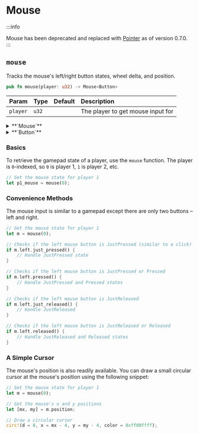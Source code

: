 # Mouse

:::info

Mouse has been deprecated and replaced with [Pointer](/rust-sdk/input/pointer) as of version 0.7.0.
:::

## `mouse`

Tracks the mouse's left/right button states, wheel delta, and position.

```rust title="turbo::input"
pub fn mouse(player: u32) -> Mouse<Button>
```

| Param    | Type  | Default | Description                       |
| :------- | :---- | :------ | :-------------------------------- |
| `player` | `u32` |         | The player to get mouse input for |

<details>
<summary>**`Mouse`**</summary>

```rust title="turbo::input"
/// Represents the state of the left and right mouse buttons.
#[repr(C, packed)]
#[derive(Clone, Copy, Debug, PartialEq, bytemuck::Pod, bytemuck::Zeroable)]
pub struct Mouse<T: Copy> {
    /// The state of the left mouse button.
    pub left: T,
    /// The state of the right mouse button.
    pub right: T,
    /// The mouse wheel delta.
    pub wheel: [i32; 2],
    /// The position position.
    pub position: [i32; 2],
}
```

</details>

<details>
<summary>**`Button`**</summary>

```rust title="turbo::input"
#[derive(Clone, Copy, Debug, PartialEq, Eq)]
pub enum Button {
    Released = 0,
    JustPressed = 1,
    Pressed = 2,
    JustReleased = 3,
}
```

</details>

### Basics

To retrieve the gamepad state of a player, use the `mouse` function. The player is `0`-indexed, so `0` is player 1, `1` is player 2, etc.

```rust
// Get the mouse state for player 1
let p1_mouse = mouse(0);
```

### Convenience Methods

The mouse input is similar to a gamepad except there are only two buttons – left and right.

```rust
// Get the mouse state for player 1
let m = mouse(0);

// Checks if the left mouse button is JustPressed (similar to a click)
if m.left.just_pressed() {
    // Handle JustPressed state
}

// Checks if the left mouse button is JustPressed or Pressed
if m.left.pressed() {
    // Handle JustPressed and Pressed states
}

// Checks if the left mouse button is JustReleased
if m.left.just_released() {
    // Handle JustReleased
}

// Checks if the left mouse button is JustReleased or Released
if m.left.released() {
    // Handle JustReleased and Released states
}
```

### A Simple Cursor

The mouse's position is also readily available. You can draw a small circular cursor at the mouse's position using the following snippet:

```rust
// Get the mouse state for player 1
let m = mouse(0);

// Get the mouse's x and y positions
let [mx, my] = m.position;

// Draw a circular cursor
circ!(d = 8, x = mx - 4, y = my - 4, color = 0xff00ffff);
```
